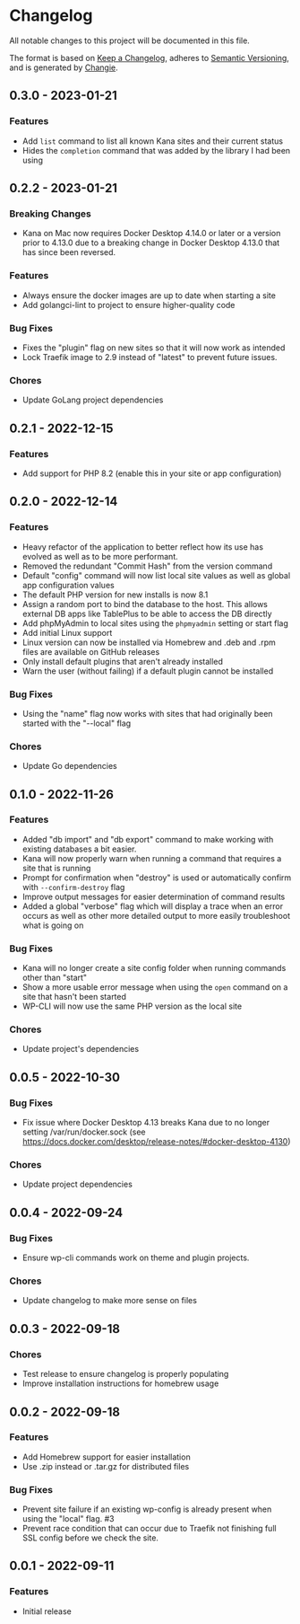 # Changelog

All notable changes to this project will be documented in this file.

The format is based on [Keep a Changelog](https://keepachangelog.com/en/1.0.0/),
adheres to [Semantic Versioning](https://semver.org/spec/v2.0.0.html),
and is generated by [Changie](https://github.com/miniscruff/changie).

## 0.3.0 - 2023-01-21

### Features

- Add `list` command to list all known Kana sites and their current status
- Hides the `completion` command that was added by the library I had been using

## 0.2.2 - 2023-01-21

### Breaking Changes

- Kana on Mac now requires Docker Desktop 4.14.0 or later or a version prior to 4.13.0 due to a breaking change in Docker Desktop 4.13.0 that has since been reversed.

### Features

- Always ensure the docker images are up to date when starting a site
- Add golangci-lint to project to ensure higher-quality code

### Bug Fixes

- Fixes the "plugin" flag on new sites so that it will now work as intended
- Lock Traefik image to 2.9 instead of "latest" to prevent future issues.

### Chores

- Update GoLang project dependencies

## 0.2.1 - 2022-12-15

### Features

- Add support for PHP 8.2 (enable this in your site or app configuration)

## 0.2.0 - 2022-12-14

### Features

- Heavy refactor of the application to better reflect how its use has evolved as well as to be more performant.
- Removed the redundant "Commit Hash" from the version command
- Default "config" command will now list local site values as well as global app configuration values
- The default PHP version for new installs is now 8.1
- Assign a random port to bind the database to the host. This allows external DB apps like TablePlus to be able to access the DB directly
- Add phpMyAdmin to local sites using the `phpmyadmin` setting or start flag
- Add initial Linux support
- Linux version can now be installed via Homebrew and .deb and .rpm files are available on GitHub releases
- Only install default plugins that aren't already installed
- Warn the user (without failing) if a default plugin cannot be installed

### Bug Fixes

- Using the "name" flag now works with sites that had originally been started with the "--local" flag

### Chores

- Update Go dependencies

## 0.1.0 - 2022-11-26

### Features

- Added "db import" and "db export" command to make working with existing databases a bit easier.
- Kana will now properly warn when running a command that requires a site that is running
- Prompt for confirmation when "destroy" is used or automatically confirm with `--confirm-destroy` flag
- Improve output messages for easier determination of command results
- Added a global "verbose" flag which will display a trace when an error occurs as well as other more detailed output to more easily troubleshoot what is going on

### Bug Fixes

- Kana will no longer create a site config folder when running commands other than "start"
- Show a more usable error message when using the `open` command on a site that hasn't been started
- WP-CLI will now use the same PHP version as the local site

### Chores

- Update project's dependencies

## 0.0.5 - 2022-10-30

### Bug Fixes

- Fix issue where Docker Desktop 4.13 breaks Kana due to no longer setting /var/run/docker.sock (see https://docs.docker.com/desktop/release-notes/#docker-desktop-4130)

### Chores

- Update project dependencies

## 0.0.4 - 2022-09-24

### Bug Fixes

- Ensure wp-cli commands work on theme and plugin projects.

### Chores

- Update changelog to make more sense on files

## 0.0.3 - 2022-09-18

### Chores

- Test release to ensure changelog is properly populating
- Improve installation instructions for homebrew usage

## 0.0.2 - 2022-09-18

### Features

- Add Homebrew support for easier installation
- Use .zip instead or .tar.gz for distributed files

### Bug Fixes

- Prevent site failure if an existing wp-config is already present when using the "local" flag. #3
- Prevent race condition that can occur due to Traefik not finishing full SSL config before we check the site.

## 0.0.1 - 2022-09-11

### Features

- Initial release
